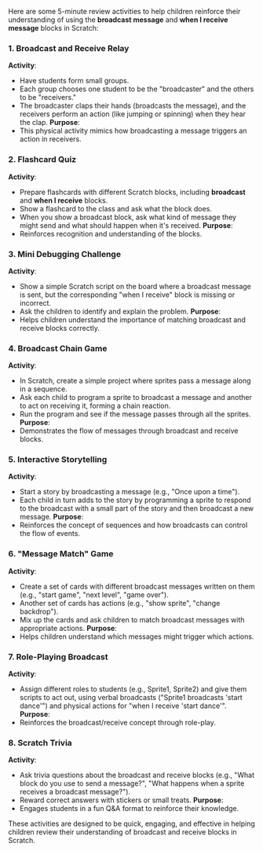 Here are some 5-minute review activities to help children reinforce their understanding of using the **broadcast message** and **when I receive message** blocks in Scratch:

### 1. Broadcast and Receive Relay
**Activity**: 
- Have students form small groups.
- Each group chooses one student to be the "broadcaster" and the others to be "receivers."
- The broadcaster claps their hands (broadcasts the message), and the receivers perform an action (like jumping or spinning) when they hear the clap.
**Purpose**: 
- This physical activity mimics how broadcasting a message triggers an action in receivers.

### 2. Flashcard Quiz
**Activity**:
- Prepare flashcards with different Scratch blocks, including **broadcast** and **when I receive** blocks.
- Show a flashcard to the class and ask what the block does.
- When you show a broadcast block, ask what kind of message they might send and what should happen when it's received.
**Purpose**: 
- Reinforces recognition and understanding of the blocks.

### 3. Mini Debugging Challenge
**Activity**:
- Show a simple Scratch script on the board where a broadcast message is sent, but the corresponding "when I receive" block is missing or incorrect.
- Ask the children to identify and explain the problem.
**Purpose**: 
- Helps children understand the importance of matching broadcast and receive blocks correctly.

### 4. Broadcast Chain Game
**Activity**:
- In Scratch, create a simple project where sprites pass a message along in a sequence.
- Ask each child to program a sprite to broadcast a message and another to act on receiving it, forming a chain reaction.
- Run the program and see if the message passes through all the sprites.
**Purpose**: 
- Demonstrates the flow of messages through broadcast and receive blocks.

### 5. Interactive Storytelling
**Activity**:
- Start a story by broadcasting a message (e.g., "Once upon a time").
- Each child in turn adds to the story by programming a sprite to respond to the broadcast with a small part of the story and then broadcast a new message.
**Purpose**: 
- Reinforces the concept of sequences and how broadcasts can control the flow of events.

### 6. "Message Match" Game
**Activity**:
- Create a set of cards with different broadcast messages written on them (e.g., "start game", "next level", "game over").
- Another set of cards has actions (e.g., "show sprite", "change backdrop").
- Mix up the cards and ask children to match broadcast messages with appropriate actions.
**Purpose**: 
- Helps children understand which messages might trigger which actions.

### 7. Role-Playing Broadcast
**Activity**:
- Assign different roles to students (e.g., Sprite1, Sprite2) and give them scripts to act out, using verbal broadcasts ("Sprite1 broadcasts 'start dance'") and physical actions for "when I receive 'start dance'".
**Purpose**: 
- Reinforces the broadcast/receive concept through role-play.

### 8. Scratch Trivia
**Activity**:
- Ask trivia questions about the broadcast and receive blocks (e.g., "What block do you use to send a message?", "What happens when a sprite receives a broadcast message?").
- Reward correct answers with stickers or small treats.
**Purpose**: 
- Engages students in a fun Q&A format to reinforce their knowledge.

These activities are designed to be quick, engaging, and effective in helping children review their understanding of broadcast and receive blocks in Scratch.

